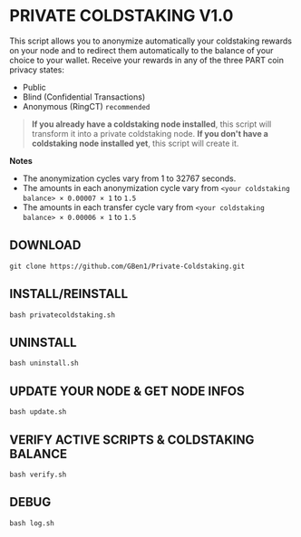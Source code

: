 # PRIVATE COLDSTAKING V1.0

This script allows you to anonymize automatically your coldstaking rewards on your node and to redirect them automatically to the balance of your choice to your wallet. Receive your rewards in any of the three PART coin privacy states:

- Public
- Blind (Confidential Transactions)
- Anonymous (RingCT) `recommended`

> **If you already have a coldstaking node installed**, this script will transform it into a private coldstaking node. **If you don't have a coldstaking node installed yet**, this script will create it.

**Notes**

- The anonymization cycles vary from 1 to 32767 seconds.
- The amounts in each anonymization cycle vary from `<your coldstaking balance> × 0.00007 × 1` to `1.5`
- The amounts in each transfer cycle vary from `<your coldstaking balance> × 0.00006 × 1` to `1.5`

## DOWNLOAD

`git clone https://github.com/GBen1/Private-Coldstaking.git`

## INSTALL/REINSTALL

`bash privatecoldstaking.sh`

## UNINSTALL

`bash uninstall.sh`

## UPDATE YOUR NODE & GET NODE INFOS

`bash update.sh`

## VERIFY ACTIVE SCRIPTS & COLDSTAKING BALANCE

`bash verify.sh`

## DEBUG

`bash log.sh`
